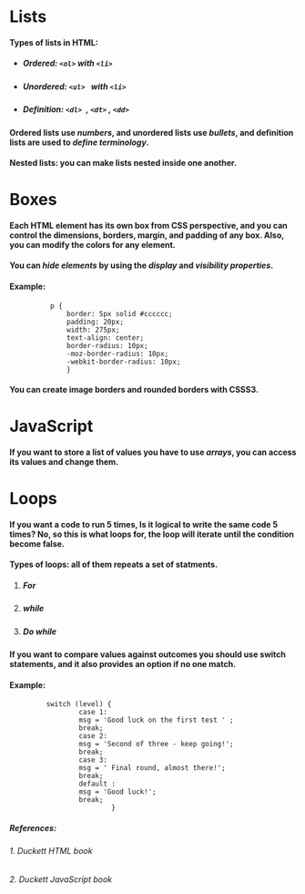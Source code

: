 # **Lists**

#### Types of lists in HTML: 
* ##### Ordered: `<ol>` with `<li>`
* ##### Unordered: `<ul> ` with `<li>`
* ##### Definition: `<dl> `,  `<dt>`   ,  `<dd>` 

#### **Ordered lists** use *numbers*, and **unordered lists** use *bullets*, and **definition lists** are used to *define terminology*. 

#### **Nested lists**: you can make lists nested inside one another.

# **Boxes**

#### Each HTML element has its own box from CSS perspective, and you can control the dimensions, borders, margin, and padding of any box. Also, you can modify the colors for any element. 

#### You can *hide elements* by using the *display* and *visibility properties*.

#### Example: 
              p {
                  border: 5px solid #cccccc;
                  padding: 20px;
                  width: 275px;
                  text-align: center;
                  border-radius: 10px;
                  -moz-border-radius: 10px;
                  -webkit-border-radius: 10px;
                  }

#### You can create image borders and rounded borders with CSSS3.

# **JavaScript**

#### If you want to store a list of values you have to use ***arrays***, you can access its values and change them.

# **Loops**

#### If you want a code to run 5 times, Is it logical to write the same code 5 times? No, so this is what loops for, the loop will iterate until the condition become false.

#### Types of loops:  all of them repeats a set of statments.
1. ##### For
2. ##### while 
3. ##### Do while

#### If you want to compare values against outcomes you should use switch statements, and it also provides an option if no one match.

#### Example: 
             switch (level) {
                     case 1:
                     msg = 'Good luck on the first test ' ;
                     break;
                     case 2:
                     msg = 'Second of three - keep going!';
                     break;
                     case 3:
                     msg = ' Final round, almost there!';
                     break;
                     default :
                     msg = 'Good luck!';
                     break;
                             }


##### References: 
###### 1. Duckett HTML book 
###### 2. Duckett JavaScript book
